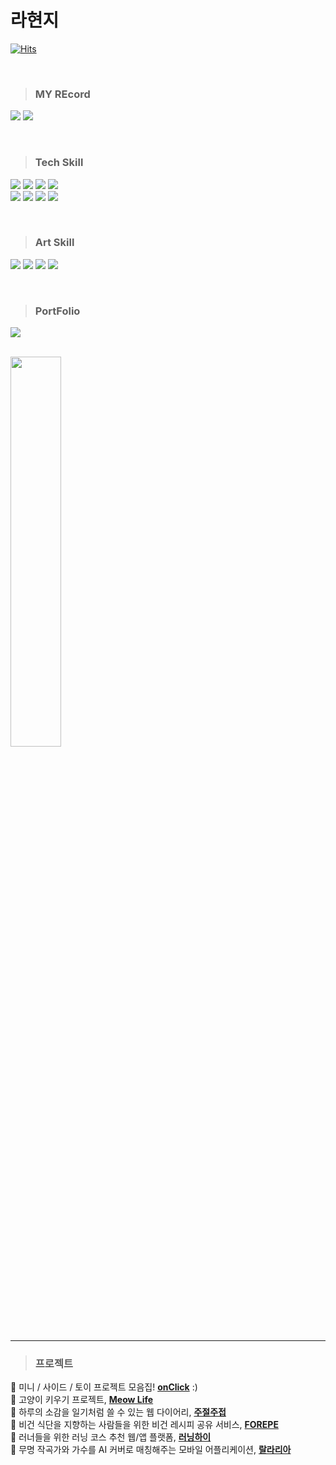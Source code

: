 # 라현지 
[![Hits](https://hits.seeyoufarm.com/api/count/incr/badge.svg?url=https%3A%2F%2Fgithub.com%2Fraxchaz%2Fhit-counter&count_bg=%23F8B64A&title_bg=%23FF8989&icon=&icon_color=%23000000&title=Onlooker&edge_flat=true)](https://hits.seeyoufarm.com)

<br>


> ### MY REcord 
<a href="https://velog.io/@rachaz"><img src="https://img.shields.io/badge/velog-0ABF53?style=flat&logo=velog&logoColor=white"/></a>
<a href="http://www.instagram.com/wasitright/?next=%2F"><img src="https://img.shields.io/badge/instagram-E4405F?style=flat-square&logo=instagram&logoColor=white"/></a> 

<br>

> ### Tech Skill

<p><img src="https://img.shields.io/badge/Java-007396?style=flat&logo=Java&logoColor=white"/>
<img src="https://img.shields.io/badge/spring-6DB33F?style=flat&logo=Spring&logoColor=white"/>
<img src="https://img.shields.io/badge/React-61DAFB?style=flat&logo=React&logoColor=white"/>
<img src="https://img.shields.io/badge/Python-3776AB?style=flat&logo=Python&logoColor=white"/>
<br>
<img src="https://img.shields.io/badge/JavaScript-F7DF1E?style=flat&logo=JavaScript&logoColor=white"/>
<img src="https://img.shields.io/badge/Three.js-000000?style=flat&logo=Three.js&logoColor=white"/>
<img src="https://img.shields.io/badge/Babylon.js-BB464B?style=flat&logo=Babylon.js&logoColor=white"/>
<img src="https://img.shields.io/badge/Redux-764ABC?style=flat&logo=Redux&logoColor=white"/>
</p>


<br>


> ### Art Skill
<p><img src="https://img.shields.io/badge/Premere-Pro-CC0000?style=flat&logo=Premere-Pro&logoColor=white"/>
<img src="https://img.shields.io/badge/Blender-F5792A?style=flat&logo=Blender&logoColor=white"/>
<img src="https://img.shields.io/badge/AfterEffect-9999FF?style=flat&logo=Aftereffect&logoColor=white"/>
<img src="https://img.shields.io/badge/Figma-F24E1E?style=flat&logo=Figma&logoColor=white"/>
</p>

<br>


> ### PortFolio
<p><img src="https://img.shields.io/badge/Notion-FE5196?style=flat&logo=Notion&logoColor=white"/>
  
</p>
<br>
<img src="https://github-readme-stats.vercel.app/api/top-langs/?username=raxchaz" width="40%">
<br>

---

> ### 프로젝트
🖤 미니 / 사이드 / 토이 프로젝트 모음집! **[onClick](https://github.com/raxchaz/Mini-side-Project)** :) <br>
🖤 고양이 키우기 프로젝트, **[Meow Life](https://github.com/mtvs-server2/spring-meow-life-game)** <br>
🖤 하루의 소감을 일기처럼 쓸 수 있는 웹 다이어리, **[주절주접](https://github.com/mtvs-server2/spring-web-diary)** <br>
🖤 비건 식단을 지향하는 사람들을 위한 비건 레시피 공유 서비스, **[FOREPE](https://github.com/mtvs-merge)** <br>
🖤 러너들을 위한 러닝 코스 추천 웹/앱 플랫폼, **[러닝하이](https://github.com/cca-ffodregamdi)** <br>
🖤 무명 작곡가와 가수를 AI 커버로 매칭해주는 모바일 어플리케이션, **[랄라리아](https://github.com/isthisteamisthis)** <br>


</p>
</p>


